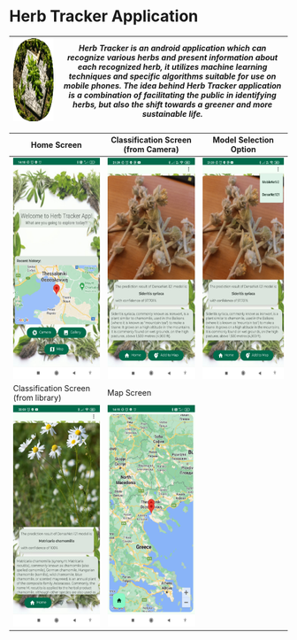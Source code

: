 # Herb Tracker Application

|<img src="img_files/HerbTrackerIcon.png" alt="herbtrackericon" width="600" height="150"/>|***Herb Tracker is an android application which can recognize various herbs and present information about each recognized herb, it utilizes machine learning techniques and specific algorithms suitable for use on mobile phones. The idea behind Herb Tracker application is a combination of facilitating the public in identifying herbs, but also the shift towards a greener and more sustainable life.***|
|-|-|

| Home Screen | Classification Screen<br/>(from Camera) | Model Selection Option |
|-------------|-----------------------|------------------------|
|<img src="img_files/1.jpg" alt="home_screen" width="200" height="400"/>|<img src="img_files/2.jpg" alt="classification_screen" width="200" height="400"/>|<img src="img_files/3.jpg" alt="model_selection_option" width="200" height="400"/>|
| Classification Screen<br/>(from library) | Map Screen |
|<img src="img_files/4.jpg" alt="home_screen" width="200" height="400"/>|<img src="img_files/5.jpg" alt="home_screen" width="200" height="400"/>|
